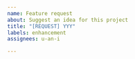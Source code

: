 ```yaml
---
name: Feature request
about: Suggest an idea for this project
title: "[REQUEST] YYY"
labels: enhancement
assignees: u-an-i

---
```



